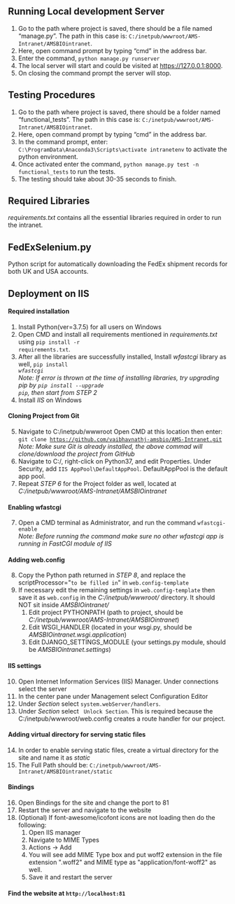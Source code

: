 ﻿## Running Local development Server

1.	Go to the path where project is saved, there should be a file named “manage.py”. The path in this case is: <code>C:/inetpub/wwwroot/AMS-Intranet/AMSBIOintranet</code>.
2.	Here, open command prompt by typing “cmd” in the address bar.
3.	Enter the command, <code>python manage.py runserver</code>
4.	The local server will start and could be visited at https://127.0.0.1:8000.
5.  On closing the command prompt the server will stop.

## Testing Procedures

1.	Go to the path where project is saved, there should be a folder named “functional_tests”. The path in this case is: <code>C:/inetpub/wwwroot/AMS-Intranet/AMSBIOintranet</code>.
2.	Here, open command prompt by typing “cmd” in the address bar.
3.	In the command prompt, enter: <code>C:\ProgramData\Anaconda3\Scripts\activate intranetenv</code> to activate the python environment.
4.	Once activated enter the command, <code>python manage.py test -n functional_tests</code> to run the tests.
5.	The testing should take about 30-35 seconds to finish.

## Required Libraries

_requirements.txt_ contains all the essential libraries required in order to run the intranet.

## FedExSelenium.py

Python script for automatically downloading the FedEx shipment records for both UK and USA accounts.

## Deployment on IIS

#### Required installation 

1.  Install Python(ver=3.7.5) for all users on Windows
2.  Open CMD and install all requirements mentioned in _requirements.txt_ using <code>pip install -r requirements.txt</code>.
3.  After all the libraries are successfully installed, Install _wfastcgi_ library as well, <code>pip install  _wfastcgi_</code><br>
_Note: If error is thrown at the time of installing libraries, try upgrading pip by <code>pip install --upgrade pip</code>, then start from *STEP 2*_
4.  Install *IIS* on Windows

#### Cloning Project from Git

5.  Navigate to C:/inetpub/wwwroot Open CMD at this location then enter: <code>git clone https://github.com/vaibhavnathj-amsbio/AMS-Intranet.git</code><br>
_Note: Make sure Git is already installed, the above commad will clone/download the project from GitHub_
6.  Navigate to C:/, right-click on Python37, and edit Properties. Under Security, add <code>IIS AppPool\DefaultAppPool</code>. DefaultAppPool is the default app pool.
7.  Repeat *STEP 6* for the Project folder as well, located at *C:/inetpub/wwwroot/AMS-Intranet/AMSBIOintranet*

#### Enabling wfastcgi

7.  Open a CMD terminal as Administrator, and run the command <code>wfastcgi-enable</code><br>
_Note: Before running the command make sure no other wfastcgi app is running in FastCGI module of IIS_

#### Adding web.config
8.  Copy the Python path returned in *STEP 8*, and replace the scriptProcessor="<code>to be filled in</code>" in <code>web.config-template</code>
9.  If necessary edit the remaining settings in <code>web.config-template</code> then save it as <code>web.config</code> in the _C:/inetpub/wwwroot/_ directory. It should NOT sit inside _AMSBIOintranet/_
    1.  Edit project PYTHONPATH (path to project, should be *C:/inetpub/wwwroot/AMS-Intranet/AMSBIOintranet*)
    2.  Edit WSGI_HANDLER (located in your wsgi.py, should be *AMSBIOintranet.wsgi.application*)
    3.  Edit DJANGO_SETTINGS_MODULE (your settings.py module, should be *AMSBIOintranet.settings*)

#### IIS settings
10. Open Internet Information Services (IIS) Manager. Under connections select the server
11. In the center pane under Management select Configuration Editor
12. Under *Section* select <code>system.webServer/handlers</code>. 
13. Under *Section* select <code> Unlock Section</code>. This is required because the C:/inetpub/wwwroot/web.config creates a route handler for our project.

#### Adding virtual directory for serving static files

14. In order to enable serving static files, create a virtual directory for the site and name it as *static*
15. The Full Path should be: <code>C:/inetpub/wwwroot/AMS-Intranet/AMSBIOintranet/static</code>

#### Bindings

16. Open Bindings for the site and change the port to 81
17. Restart the server and navigate to the website
18. (Optional) If font-awesome/icofont icons are not loading then do the following:
    1.  Open IIS manager
    2.  Navigate to MIME Types
    3.  Actions -> Add
    4.  You will see add MIME Type box and put woff2 extension in the file extension ".woff2" and MIME type as "application/font-woff2" as well.
    5.  Save it and restart the server

#### Find the website at <code>http://localhost:81</code>
